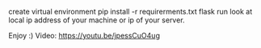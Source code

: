 create virtual environment pip install -r requirerments.txt flask run look at local ip address of your machine or ip of your server.

Enjoy :)
Video: https://youtu.be/jpessCuO4ug

